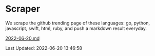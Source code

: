 # Scraper

We scrape the github trending page of these languages: go, python, javascript, swift, html, ruby, and push a markdown result everyday.

[2022-06-20.md](https://github.com/henson/Scraper/blob/master/2022-06-20.md)

Last Updated: 2022-06-20 13:46:58